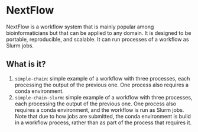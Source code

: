 # NextFlow

NextFlow is a workflow system that is mainly popular among bioinformaticians
but that can be applied to any domain. It is designed to be portable,
reproducible, and scalable.  It can run processes of a workflow as Slurm
jobs.


## What is it?

1. `simple-chain`: simple example of a workflow with three processes,
    each processing the output of the previous one.  One process also
    requires a conda environment.
1. `simple-chain-slurm`: simple example of a workflow with three processes,
    each processing the output of the previous one.  One process also
    requires a conda environment, and the workflow is run as Slurm jobs.
    Note that due to how jobs are submitted, the conda environment is
    build in a workflow process, rather than as part of the process that
    requires it.
